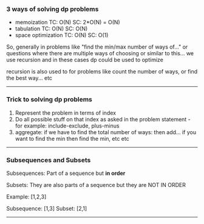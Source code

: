 ### 3 ways of solving dp problems

- memoization TC: O(N) SC: 2\*O(N) = O(N)
- tabulation TC: O(N) SC: O(N)
- space optimization TC: O(N) SC: O(1)

So, generally in problems like "find the min/max number of ways of..." or questions where there are multiple ways of choosing or similar to this... we use recursion
and in these cases dp could be used to optimize

recursion is also used to for problems like count the number of ways, or find the best way... etc

---

### Trick to solving dp problems

1. Represent the problem in terms of index
2. Do all possible stuff on that index as asked in the problem statement - for example: include-exclude, plus-minus
3. aggregate: if we have to find the total number of ways: then add... if you want to find the min then find the min, etc etc

---

### Subsequences and Subsets

Subsequences:
Part of a sequence but **in order**

Subsets:
They are also parts of a sequence but they are NOT IN ORDER

Example:
[1,2,3]

Subsequence: [1,3]
Subset: [2,1]

---
